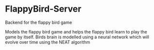 # FlappyBird-Server
Backend for the flappy bird game

Models the flappy bird game and helps the flappy bird learn to play the game by itself.
Birds brain is modelled using a neural network which will evolve over time using the NEAT algorithm